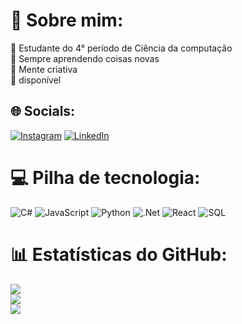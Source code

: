 # 💫 Sobre mim:
🔭 Estudante do 4° período de Ciência da computação  <br>🤝 Sempre aprendendo coisas novas<br>🌱 Mente criativa<br>💬 disponível 


## 🌐 Socials:
[![Instagram](https://img.shields.io/badge/Instagram-%23E4405F.svg?logo=Instagram&logoColor=white)](https://instagram.com/marco_m3l0) [![LinkedIn](https://img.shields.io/badge/LinkedIn-%230077B5.svg?logo=linkedin&logoColor=white)](https://linkedin.com/in/marco-melo-397b44236/) 

# 💻 Pilha de tecnologia:
![C#](https://img.shields.io/badge/c%23-%23239120.svg?style=for-the-badge&logo=c-sharp&logoColor=white) ![JavaScript](https://img.shields.io/badge/javascript-%23323330.svg?style=for-the-badge&logo=javascript&logoColor=%23F7DF1E) ![Python](https://img.shields.io/badge/python-3670A0?style=for-the-badge&logo=python&logoColor=ffdd54) ![.Net](https://img.shields.io/badge/.NET-5C2D91?style=for-the-badge&logo=.net&logoColor=white) ![React](https://img.shields.io/badge/react-%2320232a.svg?style=for-the-badge&logo=react&logoColor=%2361DAFB) ![SQL](https://img.shields.io/badge/sql-%2300f.svg?style=for-the-badge&logo=sql&logoColor=white)
# 📊 Estatísticas do GitHub:
![](https://github-readme-stats.vercel.app/api?username=MarcoM3l0&theme=kacho_ga&hide_border=false&include_all_commits=true&count_private=true)<br/>
![](https://github-readme-streak-stats.herokuapp.com/?user=MarcoM3l0&theme=kacho_ga&hide_border=false)<br/>
![](https://github-readme-stats.vercel.app/api/top-langs/?username=MarcoM3l0&theme=kacho_ga&hide_border=false&include_all_commits=true&count_private=true&layout=compact)

